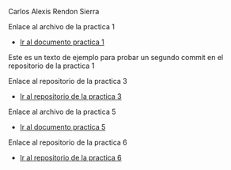 Carlos Alexis Rendon Sierra

Enlace al archivo de la practica 1
 - [Ir al documento practica 1](practica-1.md)

Este es un texto de ejemplo para probar un segundo commit en el repositorio de la practica 1


Enlace al repositorio de la practica 3 
  - [Ir al repositorio de la practica 3](https://github.com/SpectralComet73/Practica_3)


Enlace al archivo de la practica 5
  - [Ir al documento practica 5](practica-5.md)


Enlace al repositorio de la practica 6
  - [Ir al repositorio de la practica 6](https://github.com/SpectralComet73/Practica_6)